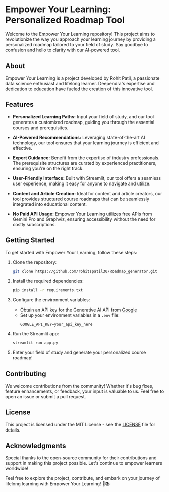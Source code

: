 # Empower Your Learning: Personalized Roadmap Tool

Welcome to the Empower Your Learning repository! This project aims to revolutionize the way you approach your learning journey by providing a personalized roadmap tailored to your field of study. Say goodbye to confusion and hello to clarity with our AI-powered tool.
   
## About    

Empower Your Learning is a project developed by Rohit Patil, a passionate data science enthusiast and lifelong learner. Deependra's expertise and dedication to education have fueled the creation of this innovative tool.   
   
## Features

- **Personalized Learning Paths:** Input your field of study, and our tool generates a customized roadmap, guiding you through the essential courses and prerequisites.
  
- **AI-Powered Recommendations:** Leveraging state-of-the-art AI technology, our tool ensures that your learning journey is efficient and effective.

- **Expert Guidance:** Benefit from the expertise of industry professionals. The prerequisite structures are curated by experienced practitioners, ensuring you're on the right track.

- **User-Friendly Interface:** Built with Streamlit, our tool offers a seamless user experience, making it easy for anyone to navigate and utilize.

- **Content and Article Creation:** Ideal for content and article creators, our tool provides structured course roadmaps that can be seamlessly integrated into educational content.

- **No Paid API Usage:** Empower Your Learning utilizes free APIs from Gemini Pro and Graphviz, ensuring accessibility without the need for costly subscriptions.

## Getting Started

To get started with Empower Your Learning, follow these steps:

1. Clone the repository:
   ```bash
   git clone https://github.com/rohitspatil30/Roadmap_generator.git
   ```

2. Install the required dependencies:
   ```bash
   pip install -r requirements.txt
   ```

3. Configure the environment variables:
   - Obtain an API key for the Generative AI API from [Google](https://cloud.google.com/)
   - Set up your environment variables in a `.env` file:
     ```dotenv
     GOOGLE_API_KEY=your_api_key_here
     ```

4. Run the Streamlit app:
   ```bash
   streamlit run app.py
   ```

5. Enter your field of study and generate your personalized course roadmap!

## Contributing

We welcome contributions from the community! Whether it's bug fixes, feature enhancements, or feedback, your input is valuable to us. Feel free to open an issue or submit a pull request.

## License

This project is licensed under the MIT License - see the [LICENSE](LICENSE) file for details.

## Acknowledgments

Special thanks to the open-source community for their contributions and support in making this project possible. Let's continue to empower learners worldwide!

Feel free to explore the project, contribute, and embark on your journey of lifelong learning with Empower Your Learning! 🚀📚
